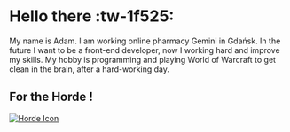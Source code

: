 # Hello there :tw-1f525:

My name is Adam. I am working online pharmacy Gemini in Gdańsk.
In the future I want to be a front-end developer, now I working hard and improve my skills. My hobby is programming and playing World of Warcraft to get clean in the brain, after a hard-working day.

## **For the Horde !**
[![Horde Icon](https://i.pinimg.com/originals/14/88/af/1488af88a124540f297333f57733c57e.gif "Horde Icon")](https://www.vhv.rs/dpng/d/467-4671130_world-of-warcraft-horde-logo-png-transparent-png.png "Horde Icon")
